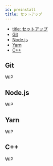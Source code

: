 ```yaml
---
id: preinstall
title: セットアップ
---
```


- [title: セットアップ](#title-%E3%82%BB%E3%83%83%E3%83%88%E3%82%A2%E3%83%83%E3%83%97)
- [Git](#git)
- [Node.js](#nodejs)
- [Yarn](#yarn)
- [C++](#c)

## Git

WIP

## Node.js

WIP

## Yarn

WIP

## C++

WIP

